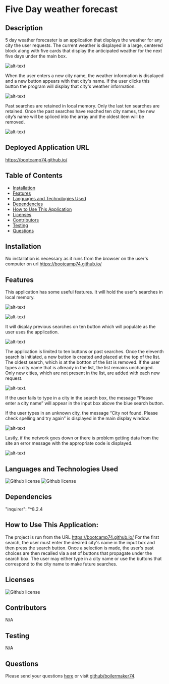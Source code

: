 # Five Day weather forecast 
## Description
5 day weather forecaster is an application that displays the weather for any city the user requests. The current weather is displayed in a large, centered block along with five cards that display the anticipated weather for the next five days under the main box.

![alt-text](assets/images/Napervillesearch.png) 

When the user enters a new city name, the weather information is displayed and a new button appears with that city's name. If the user clicks this button the program will display that city's weather information.

![alt-text](assets/images/Parissearch.png)

Past searches are retained in local memory. Only the last ten searches are retained. Once the past searches have reached ten city names, the new city’s name will be spliced into the array and the oldest item will be removed.

![alt-text](assets/images/fullList.png)

## Deployed Application URL
https://bootcamp74.github.io/
## Table of Contents
* [Installation](#installation)
* [Features](#features)
* [Languages and Technologies Used](#languages-and-technologies-used)
* [Dependencies](#dependencies)
* [How to Use This Application](#how-to-use-this-application)
* [Licenses](#Licenses)
* [Contributors](#contributors)
* [Testing](#testing)
* [Questions](#questions)
## Installation
No installation is necessary as it runs from the browser on the user's computer on url https://bootcamp74.github.io/


## Features
This application has some useful features. It will hold the user's searches in local memory.  

![alt-text](assets/images/Parissearch.png)

![alt-text](assets/images/localstorage.png)


It will display previous searches on ten button which will populate as the user uses the application. 

![alt-text](assets/images/fullList.png)

The application is limited to ten buttons or past searches. Once the eleventh search is initiated, a new button is created and placed at the top of the list. The oldest search, which is at the bottton of the list is removed. If the user types a city name that is allready in the list, the list remains unchanged. Only new cities, which are not present in the list, are added with each new request.

![alt-text](assets/images/pleaseentr.png).

If the user fails to type in a city in the search box, the message “Please enter a city name” will appear in the input box above the blue search button.

If the user types in an unknown city, the message “City not found. Please check spelling and try again” is displayed in the main display window. 

![alt-text](assets/images/nocity.png)

Lastly, if the network goes down or there is problem getting data from the site an error message with the appropriate code is displayed. 

![alt-text](assets/images/status404.png) 

## Languages and Technologies Used
![Github license](https://img.shields.io/badge/Language-NodeJs-blue.svg)
![Github license](https://img.shields.io/badge/Technology-Inquirer-blue.svg)
## Dependencies
"inquirer": "^8.2.4
## How to Use This Application:
The project is run from the URL https://bootcamp74.github.io/ For the first search, the user must enter the desired city's name in the input box and then press the search button. Once a selection is made, the user's past choices are then recalled via a set of buttons that propagate under the search box. The user may either type in a city name or use the buttons that correspond to the city name to make future searches.
## Licenses
![Github license](https://img.shields.io/badge/license-MIT-blue.svg)
## Contributors
N/A
## Testing
N/A
## Questions
Please send your questions [here](mailto:bradm1492@gmain.com?subject=[GitHub]%20Dev%20Connect) or visit [github/boilermaker74](https://github.com/boilermaker74).



